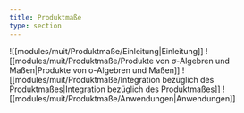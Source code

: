 ```yaml
---
title: Produktmaße
type: section
---
```


![[modules/muit/Produktmaße/Einleitung|Einleitung]]
![[modules/muit/Produktmaße/Produkte von σ-Algebren und Maßen|Produkte von σ-Algebren und Maßen]]
![[modules/muit/Produktmaße/Integration bezüglich des Produktmaßes|Integration bezüglich des Produktmaßes]]
![[modules/muit/Produktmaße/Anwendungen|Anwendungen]]